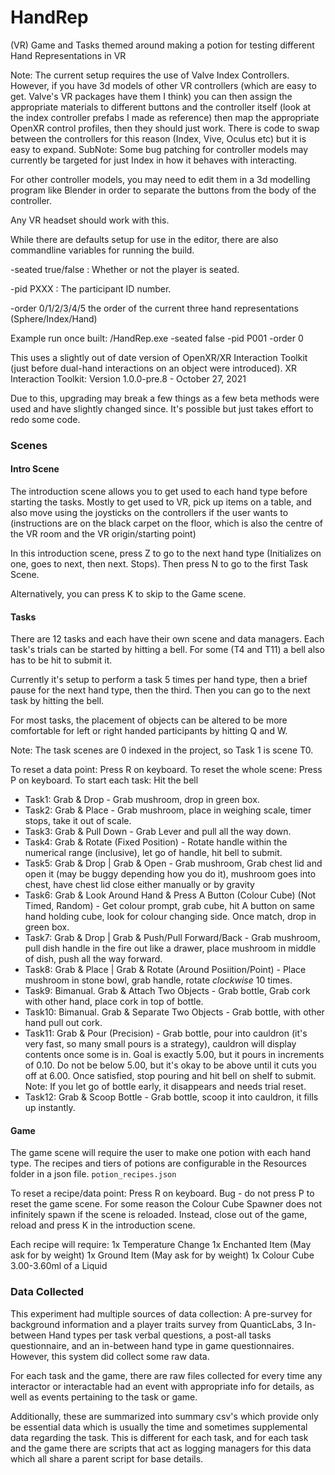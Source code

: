 # HandRep
 (VR) Game and Tasks themed around making a potion for testing different Hand Representations in VR

Note: The current setup requires the use of Valve Index Controllers. However, if you have 3d models of other VR controllers (which are easy to get. Valve's VR packages have them I think) you can then assign the appropriate materials to different buttons and the controller itself (look at the index controller prefabs I made as reference) then map the appropriate OpenXR control profiles, then they should just work. There is code to swap between the controllers for this reason (Index, Vive, Oculus etc) but it is easy to expand. SubNote: Some bug patching for controller models may currently be targeted for just Index in how it behaves with interacting.

For other controller models, you may need to edit them in a 3d modelling program like Blender in order to separate the buttons from the body of the controller.

Any VR headset should work with this.

While there are defaults setup for use in the editor, there are also commandline variables for running the build.


-seated true/false : Whether or not the player is seated.

-pid PXXX : The participant ID number.

-order 0/1/2/3/4/5 the order of the current three hand representations (Sphere/Index/Hand)


Example run once built: /HandRep.exe -seated false -pid P001 -order 0

This uses a slightly out of date version of OpenXR/XR Interaction Toolkit (just before dual-hand interactions on an object were introduced).
XR Interaction Toolkit: Version 1.0.0-pre.8 - October 27, 2021

Due to this, upgrading may break a few things as a few beta methods were used and have slightly changed since. It's possible but just takes effort to redo some code.


### Scenes

#### Intro Scene 

The introduction scene allows you to get used to each hand type before starting the tasks. Mostly to get used to VR, pick up items on a table, and also move using the joysticks on the controllers if the user wants to (instructions are on the black carpet on the floor, which is also the centre of the VR room and the VR origin/starting point)

In this introduction scene, press Z to go to the next hand type (Initializes on one, goes to next, then next. Stops). Then press N to go to the first Task Scene.

Alternatively, you can press K to skip to the Game scene.

#### Tasks

There are 12 tasks and each have their own scene and data managers. Each task's trials can be started by hitting a bell. For some (T4 and T11) a bell also has to be hit to submit it.

Currently it's setup to perform a task 5 times per hand type, then a brief pause for the next hand type, then the third. Then you can go to the next task by hitting the bell.

For most tasks, the placement of objects can be altered to be more comfortable for left or right handed participants by hitting Q and W.

Note: The task scenes are 0 indexed in the project, so Task 1 is scene T0.

To reset a data point: Press R on keyboard.
To reset the whole scene: Press P on keyboard.
To start each task: Hit the bell

- Task1: Grab & Drop - Grab mushroom, drop in green box.
- Task2: Grab & Place - Grab mushroom, place in weighing scale, timer stops, take it out of scale.
- Task3: Grab & Pull Down - Grab Lever and pull all the way down.
- Task4: Grab & Rotate (Fixed Position) - Rotate handle within the numerical range (inclusive), let go of handle, hit bell to submit.
- Task5: Grab & Drop | Grab & Open - Grab mushroom, Grab chest lid and open it (may be buggy depending how you do it), mushroom goes into chest, have chest lid close either manually or by gravity
- Task6: Grab & Look Around Hand & Press A Button (Colour Cube) (Not Timed, Random) - Get colour prompt, grab cube, hit A button on same hand holding cube, look for colour changing side. Once match, drop in green box.
- Task7: Grab & Drop | Grab & Push/Pull Forward/Back - Grab mushroom, pull dish handle in the fire out like a drawer, place mushroom in middle of dish, push all the way forward.
- Task8: Grab & Place | Grab & Rotate (Around Posiition/Point) - Place mushroom in stone bowl, grab handle, rotate *clockwise* 10 times.
- Task9: Bimanual. Grab & Attach Two Objects - Grab bottle, Grab cork with other hand, place cork in top of bottle.
- Task10: Bimanual. Grab & Separate Two Objects - Grab bottle, with other hand pull out cork.
- Task11: Grab & Pour (Precision) - Grab bottle, pour into cauldron (it's very fast, so many small pours is a strategy), cauldron will display contents once some is in. Goal is exactly 5.00, but it pours in increments of 0.10. Do not be below 5.00, but it's okay to be above until it cuts you off at 6.00. Once satisfied, stop pouring and hit bell on shelf to submit. Note: If you let go of bottle early, it disappears and needs trial reset.
- Task12: Grab & Scoop Bottle - Grab bottle, scoop it into cauldron, it fills up instantly.

#### Game

The game scene will require the user to make one potion with each hand type. The recipes and tiers of potions are configurable in the Resources folder in a json file. `potion_recipes.json`

To reset a recipe/data point: Press R on keyboard.
Bug - do not press P to reset the game scene. For some reason the Colour Cube Spawner does not infinitely spawn if the scene is reloaded. Instead, close out of the game, reload and press K in the introduction scene.

Each recipe will require:
1x Temperature Change
1x Enchanted Item (May ask for by weight)
1x Ground Item (May ask for by weight)
1x Colour Cube
3.00-3.60ml of a Liquid


### Data Collected

This experiment had multiple sources of data collection: A pre-survey for background information and a player traits survey from QuanticLabs, 3 In-between Hand types per task verbal questions, a post-all tasks questionnaire, and an in-between hand type in game questionnaires. However, this system did collect some raw data.

For each task and the game, there are raw files collected for every time any interactor or interactable had an event with appropriate info for details, as well as events pertaining to the task or game.

Additionally, these are summarized into summary csv's which provide only be essential data which is usually the time and sometimes supplemental data regarding the task. This is different for each task, and for each task and the game there are scripts that act as logging managers for this data which all share a parent script for base details.
